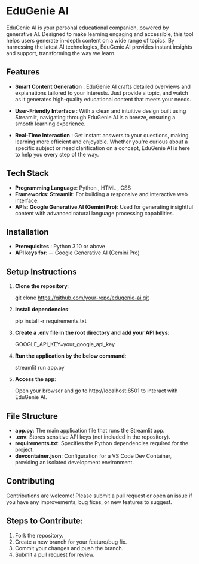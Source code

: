 # EduGenie AI

EduGenie AI is your personal educational companion, powered by generative AI. Designed to make learning engaging and accessible, this tool helps users generate in-depth content on a wide range of topics. By harnessing the latest AI technologies, EduGenie AI provides instant insights and support, transforming the way we learn.

## Features

- **Smart Content Generation** : EduGenie AI crafts detailed overviews and explanations tailored to your interests. Just provide a topic, and watch as it generates high-quality educational content that meets your needs.

- **User-Friendly Interface** : With a clean and intuitive design built using Streamlit, navigating through EduGenie AI is a breeze, ensuring a smooth learning experience.

- **Real-Time Interaction** : Get instant answers to your questions, making learning more efficient and enjoyable. Whether you're curious about a specific subject or need clarification on a concept, EduGenie AI is here to help you every step of the way.

## Tech Stack

- **Programming Language**: Python , HTML , CSS
- **Frameworks**:
 **Streamlit**: For building a responsive and interactive web interface.
- **APIs**:
 **Google Generative AI (Gemini Pro)**: Used for generating insightful content with advanced natural language processing capabilities.

## Installation
- **Prerequisites** : Python 3.10 or above
- **API keys for**:
  -- Google Generative AI (Gemini Pro)

## Setup Instructions

1. **Clone the repository**:

   git clone https://github.com/your-repo/edugenie-ai.git

2. **Install dependencies**:
   
   pip install -r requirements.txt

4. **Create a .env file in the root directory and add your API keys**:
   
   GOOGLE_API_KEY=your_google_api_key

6. **Run the application by the below command**:
   
   streamlit run app.py

7. **Access the app**:
   
   Open your browser and go to http://localhost:8501 to interact with EduGenie AI.

## File Structure

- **app.py**: The main application file that runs the Streamlit app.
- **.env**: Stores sensitive API keys (not included in the repository).
- **requirements.txt**: Specifies the Python dependencies required for the project.
- **devcontainer.json**: Configuration for a VS Code Dev Container, providing an isolated development environment.

## Contributing
Contributions are welcome! Please submit a pull request or open an issue if you have any improvements, bug fixes, or new features to suggest.

## Steps to Contribute:

1. Fork the repository.
2. Create a new branch for your feature/bug fix.
3. Commit your changes and push the branch.
4. Submit a pull request for review.

